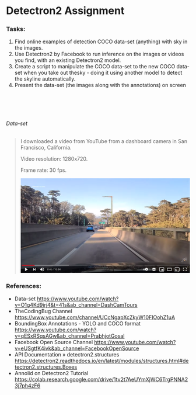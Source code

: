 # Detectron2 Assignment

### Tasks:

1. Find online examples of detection COCO data-set (anything) with sky in the images.
2. Use Detectron2 by Facebook to run inference on the images or videos you find, with an existing Detectron2 model.
3. Create a script to manipulate the COCO data-set to the new COCO data-set when you take out thesky - doing it using another model to detect the skyline automatically.
4. Present the data-set (the images along with the annotations) on screen

<p>
<br />
<br />
</p>

# 
###### Data-set
> I downloaded a video from YouTube from a dashboard camera in San Francisco, California.
> 
> Video resolution: 1280x720. 
> 
> Frame rate: 30 fps.
> 
> ![alt text](/github_images/youtube.png)
>

### References:

- Data-set
  https://www.youtube.com/watch?v=O1g4Kd9irj4&t=41s&ab_channel=DashCamTours
- TheCodingBug Channel
  https://www.youtube.com/channel/UCcNgapXcZkyW10FIOohZ1uA
- BoundingBox Annotations - YOLO and COCO format 
  https://www.youtube.com/watch?v=qESxRSqsAGw&ab_channel=PrabhjotGosal
- Facebook Open Source Channel
  https://www.youtube.com/watch?v=eUSgtfK4ivk&ab_channel=FacebookOpenSource
- API Documentation » detectron2.structures 
  https://detectron2.readthedocs.io/en/latest/modules/structures.html#detectron2.structures.Boxes
- Annolid on Detectron2 Tutorial 
  https://colab.research.google.com/drive/1tv2t7AeUYmXjWC6TrgPNNA23j7ph4zF6
  
